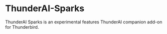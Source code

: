 # ThunderAI-Sparks
ThunderAI Sparks is an experimental features ThunderAI companion add-on for Thunderbird.
